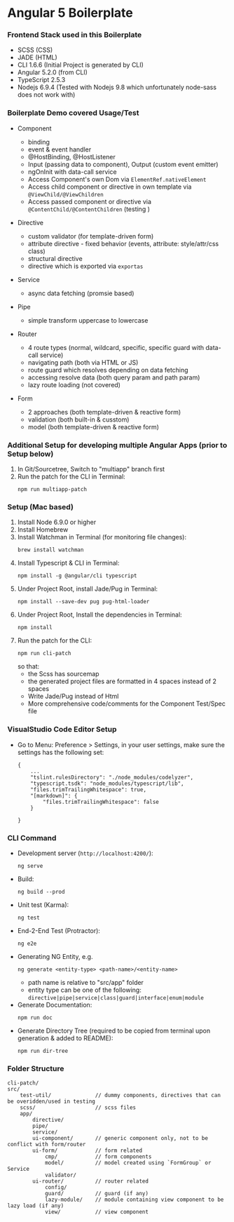 # Angular 5 Boilerplate

### Frontend Stack used in this Boilerplate
- SCSS (CSS)
- JADE (HTML)
- CLI 1.6.6 (Initial Project is generated by CLI)
- Angular 5.2.0 (from CLI)
- TypeScript 2.5.3
- Nodejs 6.9.4 (Tested with Nodejs 9.8 which unfortunately node-sass does not work with)

### Boilerplate Demo covered Usage/Test
* Component
    - binding
    - event & event handler
    - @HostBinding, @HostListener
    - Input (passing data to component), Output (custom event emitter)
    - ngOnInit with data-call service
    - Access Component's own Dom via `ElementRef.nativeElement`
    - Access child component or directive in own template via `@ViewChild/@ViewChildren`
    - Access passed component or directive via `@ContentChild/@ContentChildren` (testing <ng-content>)

* Directive
    - custom validator (for template-driven form)
    - attribute directive - fixed behavior (events, attribute: style/attr/css class)
    - structural directive
    - directive which is exported via `exportas`

* Service
    - async data fetching (promsie based)

* Pipe
    - simple transform uppercase to lowercase

* Router
    - 4 route types (normal, wildcard, specific, specific guard with data-call service)
    - navigating path (both via HTML or JS)
    - route guard which resolves depending on data fetching
    - accessing resolve data (both query param and path param)
    - lazy route loading (not covered)

* Form
    - 2 approaches (both template-driven & reactive form)
    - validation (both built-in & cusstom)
    - model (both template-driven & reactive form)

### Additional Setup for developing multiple Angular Apps (prior to Setup below)
1. In Git/Sourcetree, Switch to "multiapp" branch first
2. Run the patch for the CLI in Terminal:  
    ```
    npm run multiapp-patch
    ```       

### Setup (Mac based) 
1. Install Node 6.9.0 or higher
2. Install Homebrew
3. Install Watchman in Terminal (for monitoring file changes):  
    ```
    brew install watchman
    ```
4. Install Typescript & CLI in Terminal:  
    ```
    npm install -g @angular/cli typescript
    ```
5. Under Project Root, install Jade/Pug in Terminal:  
    ```
    npm install --save-dev pug pug-html-loader
    ```
6. Under Project Root, Install the dependencies in Terminal:  
    ```
    npm install
    ```
7. Run the patch for the CLI:  
    ```
    npm run cli-patch
    ```  
    so that:  
    - the Scss has sourcemap
    - the generated project files are formatted in 4 spaces instead of 2 spaces
    - Write Jade/Pug instead of Html
    - More comprehensive code/comments for the Component Test/Spec file

### VisualStudio Code Editor Setup
* Go to Menu: Preference > Settings, in your user settings, make sure the settings has the following set:  
    ```
    {
        ...
        "tslint.rulesDirectory": "./node_modules/codelyzer",
        "typescript.tsdk": "node_modules/typescript/lib",
        "files.trimTrailingWhitespace": true,
        "[markdown]": {
            "files.trimTrailingWhitespace": false
        }
        
    }
    ```

### CLI Command
* Development server (`http://localhost:4200/`):  
    ```
    ng serve
    ```
* Build:  
    ```
    ng build --prod
    ```
* Unit test (Karma):  
    ```
    ng test
    ```
* End-2-End Test (Protractor):  
    ```
    ng e2e
    ```
* Generating NG Entity, e.g.  
    ```
    ng generate <entity-type> <path-name>/<entity-name>
    ```
    - path name is relative to "src/app" folder
    - entity type can be one of the following:  
    `directive|pipe|service|class|guard|interface|enum|module`
* Generate Documentation:  
    ```
    npm run doc
    ```   
* Generate Directory Tree (required to be copied from terminal upon generation & added to README):  
    ```
    npm run dir-tree
    ```   

### Folder Structure
    cli-patch/
    src/
        test-util/              // dummy components, directives that can be overidden/used in testing
        scss/                   // scss files
        app/
            directive/
            pipe/
            service/
            ui-component/       // generic component only, not to be conflict with form/router
            ui-form/            // form related
                cmp/            // form components
                model/          // model created using `FormGroup` or Service
                validator/
            ui-router/          // router related
                config/
                guard/          // guard (if any)
                lazy-module/    // module containing view component to be lazy load (if any)
                view/           // view component

